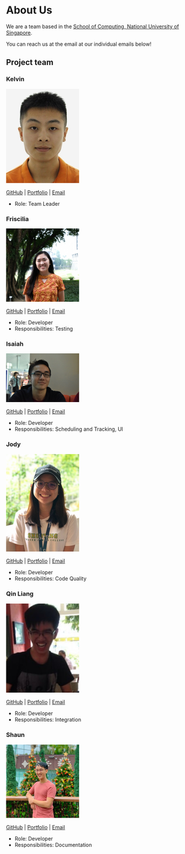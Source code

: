 # About Us

We are a team based in the [School of Computing, National University of Singapore](http://www.comp.nus.edu.sg).

You can reach us at the email at our individual emails below!

## Project team

### Kelvin

<img src="images/zoeykobe.png" width="200px">

[GitHub](https://github.com/zoeykobe) | [Portfolio](team/zoeykobe.md) | [Email](mailto:zhou_yi_kelvin@u.nus.edu)

* Role: Team Leader

### Friscilia

<img src="images/frisciliasultan.png" width="200px">

[GitHub](https://github.com/frisciliasultan) | [Portfolio](team/frisciliasultan.md) | [Email](mailto:frisciliasultan@u.nus.edu)

* Role: Developer
* Responsibilities: Testing

### Isaiah

<img src="images/zaiah0505.png" width="200px">

[GitHub](https://github.com/Zaiah0505) | [Portfolio](team/Zaiah0505.md) | [Email](mailto:isaiah.koh@u.nus.edu)

* Role: Developer
* Responsibilities: Scheduling and Tracking, UI

### Jody

<img src="images/jodylorah.png" width="200px">

[GitHub](https://github.com/JodyLorah) | [Portfolio](team/jodylorah.md) | [Email](mailto:jodylorah@u.nus.edu)

* Role: Developer
* Responsibilities: Code Quality

### Qin Liang

<img src="images/tomashiwa.png" width="200px">

[GitHub](http://github.com/Tomashiwa) | [Portfolio](team/Tomashiwa.md) | [Email](mailto:e0407322@u.nus.edu)

* Role: Developer
* Responsibilities: Integration

### Shaun

<img src="images/juzzanoob.png" width="200px">

[GitHub](http://github.com/Juzzanoob) | [Portfolio](team/Juzzanoob.md) | [Email](mailto:e0418165@u.nus.edu)

* Role: Developer
* Responsibilities: Documentation
